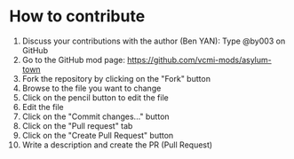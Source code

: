 # How to contribute

1. Discuss your contributions with the author (Ben YAN): Type @by003 on GitHub
2. Go to the GitHub mod page: https://github.com/vcmi-mods/asylum-town
3. Fork the repository by clicking on the "Fork" button
4. Browse to the file you want to change
5. Click on the pencil button to edit the file
6. Edit the file
7. Click on the "Commit changes..." button
8. Click on the "Pull request" tab
9. Click on the "Create Pull Request" button
10. Write a description and create the PR (Pull Request)